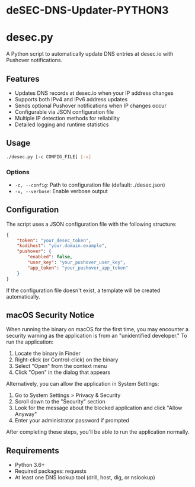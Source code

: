 # deSEC-DNS-Updater-PYTHON3
# desec.py

A Python script to automatically update DNS entries at desec.io with Pushover notifications.

## Features

- Updates DNS records at desec.io when your IP address changes
- Supports both IPv4 and IPv6 address updates
- Sends optional Pushover notifications when IP changes occur
- Configurable via JSON configuration file
- Multiple IP detection methods for reliability
- Detailed logging and runtime statistics

## Usage

```bash
./desec.py [-c CONFIG_FILE] [-v]
```

### Options

- `-c, --config`: Path to configuration file (default: ./desec.json)
- `-v, --verbose`: Enable verbose output

## Configuration

The script uses a JSON configuration file with the following structure:

```json
{
    "token": "your_desec_token",
    "kodihost": "your.domain.example",
    "pushover": {
        "enabled": false,
        "user_key": "your_pushover_user_key",
        "app_token": "your_pushover_app_token"
    }
}
```

If the configuration file doesn't exist, a template will be created automatically.

## macOS Security Notice

When running the binary on macOS for the first time, you may encounter a security warning as the application is from an "unidentified developer." To run the application:

1. Locate the binary in Finder
2. Right-click (or Control-click) on the binary
3. Select "Open" from the context menu
4. Click "Open" in the dialog that appears

Alternatively, you can allow the application in System Settings:
1. Go to System Settings > Privacy & Security
2. Scroll down to the "Security" section
3. Look for the message about the blocked application and click "Allow Anyway"
4. Enter your administrator password if prompted

After completing these steps, you'll be able to run the application normally.

## Requirements

- Python 3.6+
- Required packages: requests
- At least one DNS lookup tool (drill, host, dig, or nslookup)

